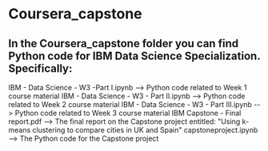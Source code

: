 # Coursera_capstone

In the Coursera_capstone folder you can find Python code for IBM Data Science Specialization. Specifically:
--
IBM - Data Science - W3 -Part I.ipynb --> Python code related to Week 1 course material
IBM - Data Science - W3 - Part II.ipynb --> Python code related to Week 2 course material
IBM - Data Science - W3 - Part III.ipynb --> Python code related to Week 3 course material
IBM Capstone - Final report.pdf --> The final report on the Capstone project entitled: "Using k-means clustering to compare cities in UK and Spain"
capstoneproject.ipynb --> The Python code for the Capstone project
